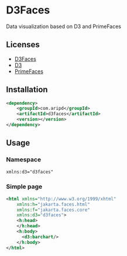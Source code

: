 # D3Faces

Data visualization based on D3 and PrimeFaces

## Licenses

- [D3Faces](https://github.com/d3faces/d3faces/blob/main/LICENSE)
- [D3](https://github.com/d3/d3/blob/main/LICENSE)
- [PrimeFaces](https://github.com/primefaces/primefaces/blob/master/LICENSE)

## Installation

```xml
<dependency>
    <groupId>com.aripd</groupId>
    <artifactId>d3faces</artifactId>
    <version></version>
</dependency>
```

## Usage

### Namespace

```xml
xmlns:d3="d3faces"
```

### Simple page

```xml
<html xmlns="http://www.w3.org/1999/xhtml"
    xmlns:h="jakarta.faces.html"
    xmlns:f="jakarta.faces.core"
    xmlns:d3="d3faces">
    <h:head>
    </h:head>
    <h:body>
      <d3:barchart/>
    </h:body>
</html>
```

